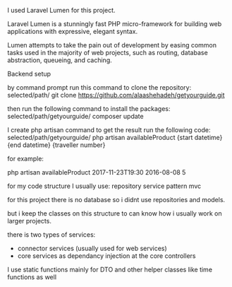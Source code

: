 I used Laravel Lumen for this project.

Laravel Lumen is a stunningly fast PHP micro-framework for building web applications with expressive, elegant syntax. 

Lumen attempts to take the pain out of development by easing common tasks used in the majority of web projects, such as routing, database abstraction, queueing, and caching.

Backend setup

by command prompt run this command to clone the repository:
selected/path/ git clone https://github.com/alaashehadeh/getyourguide.git

then run the following command to install the packages:
selected/path/getyourguide/ composer update

I create php artisan command to get the result run the following code:
selected/path/getyourguide/ php artisan availableProduct {start datetime} {end datetime} {traveller number}

for example:

php artisan availableProduct 2017-11-23T19:30 2016-08-08 5

for my code structure I usually use: repository service pattern mvc

for this project there is no database so i didnt use repositories and models.

but i keep the classes on this structure to can know how i usually work on larger projects.

there is two types of services:

- connector services (usually used for web services)
- core services as dependancy injection at the core controllers

I use static functions mainly for DTO and other helper classes like time functions as well